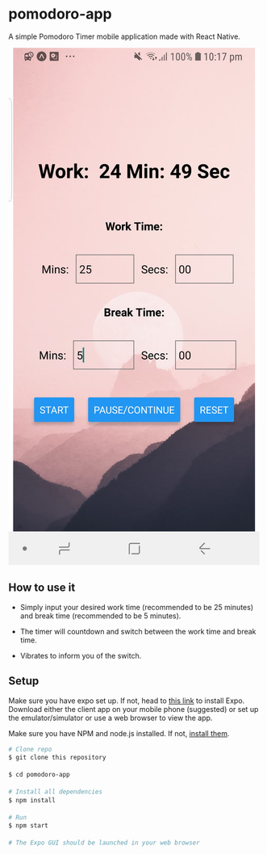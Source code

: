 # pomodoro-app

A simple Pomodoro Timer mobile application made with React Native. 

![](/img/screenshot.jpg)

## How to use it

* Simply input your desired work time (recommended to be 25 minutes) and break time (recommended to be 5 minutes).

* The timer will countdown and switch between the work time and break time. 

* Vibrates to inform you of the switch.


## Setup

Make sure you have expo set up.
If not, head to [this link](https://docs.expo.io/versions/latest/introduction/installation.html)
to install Expo. Download either the client app on your mobile phone (suggested) or set up the emulator/simulator or use a web browser to view
the app.

Make sure you have NPM and node.js installed.
If not, [install them](https://nodejs.org/en/).


```bash
# Clone repo
$ git clone this repository

$ cd pomodoro-app

# Install all dependencies
$ npm install

# Run
$ npm start

# The Expo GUI should be launched in your web browser
```